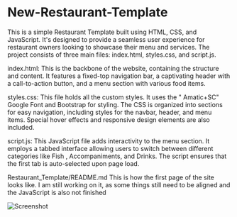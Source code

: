 # New-Restaurant-Template
This is a simple Restaurant Template built using HTML, CSS, and JavaScript. It's designed to provide a seamless user experience for restaurant owners looking to showcase their menu and services. The project consists of three main files: index.html, styles.css, and script.js.

index.html: This is the backbone of the website, containing the structure and content. It features a fixed-top navigation bar, a captivating header with a call-to-action button, and a menu section with various food items.

styles.css: This file holds all the custom styles. It uses the " Amatic+SC" Google Font and Bootstrap for styling. The CSS is organized into sections for easy navigation, including styles for the navbar, header, and menu items. Special hover effects and responsive design elements are also included.

script.js: This JavaScript file adds interactivity to the menu section. It employs a tabbed interface allowing users to switch between different categories like Fish , Accompaniments, and Drinks. The script ensures that the first tab is auto-selected upon page load.

Restaurant_Template/README.md 
This is how the first page of the site looks like. I am still working on it, as some things still need to be aligned and the JavaScript is also not finished



![Screenshot ](https://github.com/maogaja/New-Restaurant-Template/assets/121969650/6850136b-53ef-42a2-835c-a52f461eaeb7)
